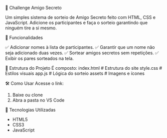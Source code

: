 🎁 Challenge Amigo Secreto

Um simples sistema de sorteio de Amigo Secreto feito com HTML, CSS e JavaScript. Adicione os participantes e faça o sorteio garantindo que ninguém tire a si mesmo.

🚀 Funcionalidades

✅ Adicionar nomes à lista de participantes.
✅ Garantir que um nome não seja adicionado duas vezes.
✅ Sortear amigos secretos sem repetições.
✅ Exibir os pares sorteados na tela.

📂 Estrutura do Projeto
É composto:
index.html  # Estrutura do site
style.css   # Estilos visuais
app.js      # Lógica do sorteio
assets      # Imagens e ícones

🛠️ Como Usar
Acesse o link: 
1. Baixe ou clone
2. Abra a pasta no VS Code

🔧 Tecnologias Utilizadas

- HTML5
- CSS3
- JavaScript
